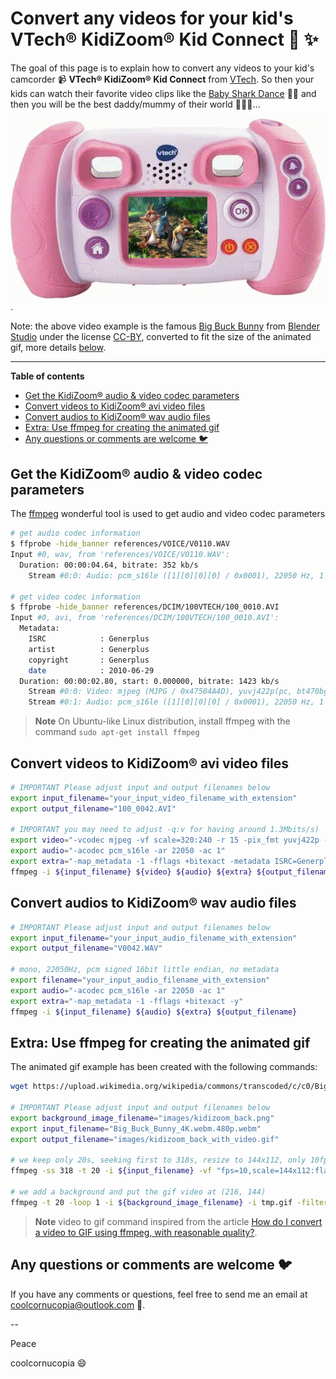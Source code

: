 # Convert any videos for your kid's VTech&reg; KidiZoom&reg; Kid Connect :rainbow: :sparkles:
The goal of this page is to explain how to convert any videos to your kid's camcorder :video_camera: **VTech&reg; KidiZoom&reg; Kid Connect** from [VTech](https://www.vtech.com/). So then your kids can watch their favorite video clips like the [Baby Shark Dance](https://www.youtube.com/watch?v=XqZsoesa55w) :baby::shark: and then you will be the best daddy/mummy of their world :unicorn::rainbow::sparkles:...

![abc](images/kidizoom_back_with_video.gif).


Note: the above video example is the famous [Big Buck Bunny](https://studio.blender.org/films/big-buck-bunny/?asset=263) from [Blender Studio](https://studio.blender.org) under the license [CC-BY](https://creativecommons.org/licenses/by/4.0/), converted to fit the size of the animated gif, more details [below](#extra).

---

**Table of contents**
<!-- @import "[TOC]" {cmd="toc" depthFrom=2 depthTo=6 orderedList=false} -->

<!-- code_chunk_output -->

- [Get the KidiZoom&reg; audio & video codec parameters](#get-the-kidizoomreg-audio-video-codec-parameters)
- [Convert videos to KidiZoom&reg; avi video files](#convert-videos-to-kidizoomreg-avi-video-files)
- [Convert audios to KidiZoom&reg; wav audio files](#convert-audios-to-kidizoomreg-wav-audio-files)
- [Extra: Use ffmpeg for creating the animated gif](#extra-use-ffmpeg-for-creating-the-animated-gif)
- [Any questions or comments are welcome :bird:](#any-questions-or-comments-are-welcome-bird)

<!-- /code_chunk_output -->

## Get the KidiZoom&reg; audio & video codec parameters
The [ffmpeg](https://www.ffmpeg.org/) wonderful tool is used to get audio and video codec parameters

``` bash
# get audio codec information
$ ffprobe -hide_banner references/VOICE/V0110.WAV
Input #0, wav, from 'references/VOICE/V0110.WAV':
  Duration: 00:00:04.64, bitrate: 352 kb/s
    Stream #0:0: Audio: pcm_s16le ([1][0][0][0] / 0x0001), 22050 Hz, 1 channels, s16, 352 kb/s

# get video codec information
$ ffprobe -hide_banner references/DCIM/100VTECH/100_0010.AVI
Input #0, avi, from 'references/DCIM/100VTECH/100_0010.AVI':
  Metadata:
    ISRC            : Generplus
    artist          : Generplus
    copyright       : Generplus
    date            : 2010-06-29
  Duration: 00:00:02.80, start: 0.000000, bitrate: 1423 kb/s
    Stream #0:0: Video: mjpeg (MJPG / 0x47504A4D), yuvj422p(pc, bt470bg/unknown/unknown), 320x240, 1196 kb/s, 15 fps, 15 tbr, 15 tbn, 15 tbc
    Stream #0:1: Audio: pcm_s16le ([1][0][0][0] / 0x0001), 22050 Hz, 1 channels, s16, 352 kb/s
```

> **Note** On Ubuntu-like Linux distribution, install ffmpeg with the command ```sudo apt-get install ffmpeg```

## Convert videos to KidiZoom&reg; avi video files
``` bash
# IMPORTANT Please adjust input and output filenames below
export input_filename="your_input_video_filename_with_extension"
export output_filename="100_0042.AVI"

# IMPORTANT you may need to adjust -q:v for having around 1.3Mbits/s)
export video="-vcodec mjpeg -vf scale=320:240 -r 15 -pix_fmt yuvj422p -q:v 4"
export audio="-acodec pcm_s16le -ar 22050 -ac 1"
export extra="-map_metadata -1 -fflags +bitexact -metadata ISRC=Generplus -metadata artist=Generplus -metadata copyright=Generplus -metadata date=2010-06-29 -y"
ffmpeg -i ${input_filename} ${video} ${audio} ${extra} ${output_filename}
```

## Convert audios to KidiZoom&reg; wav audio files
``` bash
# IMPORTANT Please adjust input and output filenames below
export input_filename="your_input_audio_filename_with_extension"
export output_filename="V0042.WAV"

# mono, 22050Hz, pcm signed 16bit little endian, no metadata
export filename="your_input_audio_filename_with_extension"
export audio="-acodec pcm_s16le -ar 22050 -ac 1"
export extra="-map_metadata -1 -fflags +bitexact -y"
ffmpeg -i ${input_filename} ${audio} ${extra} ${output_filename}
```

## Extra: Use ffmpeg for creating the animated gif
<a name="extra"></a>The animated gif example has been created with the following commands:
``` bash
wget https://upload.wikimedia.org/wikipedia/commons/transcoded/c/c0/Big_Buck_Bunny_4K.webm/Big_Buck_Bunny_4K.webm.480p.webm

# IMPORTANT Please adjust input and output filenames below
export background_image_filename="images/kidizoom_back.png"
export input_filename="Big_Buck_Bunny_4K.webm.480p.webm"
export output_filename="images/kidizoom_back_with_video.gif"

# we keep only 20s, seeking first to 318s, resize to 144x112, only 10fps
ffmpeg -ss 318 -t 20 -i ${input_filename} -vf "fps=10,scale=144x112:flags=lanczos,split[s0][s1];[s0]palettegen[p];[s1][p]paletteuse" -loop 0 tmp.gif

# we add a background and put the gif video at (216, 144)
ffmpeg -t 20 -loop 1 -i ${background_image_filename} -i tmp.gif -filter_complex "overlay=216:144" -loop 0 ${output_filename}
```

> **Note** video to gif command inspired from the article [How do I convert a video to GIF using ffmpeg, with reasonable quality?](https://superuser.com/questions/556029/how-do-i-convert-a-video-to-gif-using-ffmpeg-with-reasonable-quality).


## Any questions or comments are welcome :bird:
If you have any comments or questions, feel free to send me an email at coolcornucopia@outlook.com :email:.

--

Peace

coolcornucopia :smile: